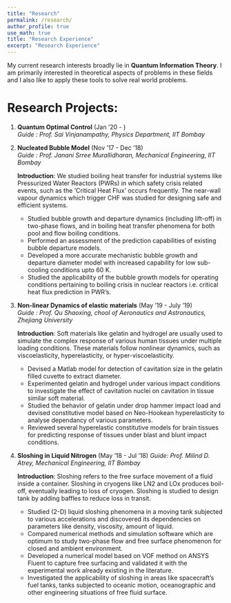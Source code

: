 ```yaml
---
title: "Research"
permalink: /research/
author_profile: true
use_math: true
title: "Research Experience"
excerpt: "Research Experience"
---
```


My current research interests broadly lie in **Quantum Information Theory**. I am primarily interested in theoretical aspects of problems in these fields and I also like to apply these tools to solve real world problems.


Research Projects:
===
1.  **Quantum Optimal Control** (Jan ’20 - ) <br/>
    *Guide : Prof. Sai Vinjanampathy, Physics Department, IIT Bombay* <br/>



2. **Nucleated Bubble Model** (Nov ’17 - Dec ’18) <br/>
    *Guide : Prof. Janani Srree Murallidharan, Mechanical Engineering, IIT Bombay* <br/>

    **Introduction**: We studied boiling heat transfer for industrial systems like Pressurized Water Reactors (PWRs) in which safety crisis related events, such as the ‘Critical Heat Flux’ occurs frequently. The near-wall vapour dynamics which trigger CHF was studied for designing safe and efficient systems.<br/>

    * Studied bubble growth and departure dynamics (including lift-off) in two-phase flows, and in boiling heat transfer phenomena for both pool and flow boiling conditions. <br/>
    * Performed an assessment of the prediction capabilities of existing bubble departure models. <br/>
    * Developed a more accurate mechanistic bubble growth and departure diameter model with increased capability for low sub-cooling conditions upto 60 K. <br/>
    * Studied the applicability of the bubble growth models for operating conditions pertaining to boiling crisis in nuclear reactors i.e. critical heat flux prediction in PWR’s. <br/>

3.  **Non-linear Dynamics of elastic materials** (May ’19 - July ’19) <br/>
    *Guide : Prof. Qu Shaoxing, chool of Aeronautics and Astronautics, Zhejiang University* <br/>

    **Introduction**: Soft materials like gelatin and hydrogel are usually used to simulate the complex response of various human tissues under multiple loading conditions. These materials follow nonlinear dynamics, such as viscoelasticity, hyperelasticity, or hyper-viscoelasticity.<br/>

    * Devised a Matlab model for detection of cavitation size in the gelatin filled cuvette to extract diameter. <br/>
    * Experimented gelatin and hydrogel under various impact conditions to investigate the effect of cavitation nuclei on cavitation in tissue similar soft material. <br/>
    * Studied the behavior of gelatin under drop hammer impact load and devised constitutive model based on Neo-Hookean hyperelasticity to analyse dependancy of various parameters. <br/>
    * Reviewed several hyperelastic constitutive models for brain tissues for predicting response of tissues under blast and blunt impact conditions. <br/>

4.	**Sloshing in Liquid Nitrogen** (May ’18 - Jul ’18) 
	*Guide: Prof. Milind D. Atrey, Mechanical Engineering, IIT Bombay* <br/>

	**Introduction**: Sloshing refers to the free surface movement of a fluid inside a container. Sloshing in cryogens like LN2 and LOx produces boil-off, eventually leading to loss of cryogen. Sloshing is studied to design tank by adding baffles to reduce loss in transit.

	* Studied (2-D) liquid sloshing phenomena in a moving tank subjected to various accelerations and discovered its dependencies on parameters like density, viscosity, amount of liquid. <br/>
	* Compared numerical methods and simulation software which are optimum to study two-phase flow and free surface phenomenon for closed and ambient environment. <br/>
	* Developed a numerical model based on VOF method on ANSYS Fluent to capture free surfacing and validated it with the experimental work already existing in the literature. <br/>
	* Investigated the applicability of sloshing in areas like spacecraft’s fuel tanks, tanks subjected to oceanic motion, oceanographic and other engineering situations of free fluid surface. <br/>


	